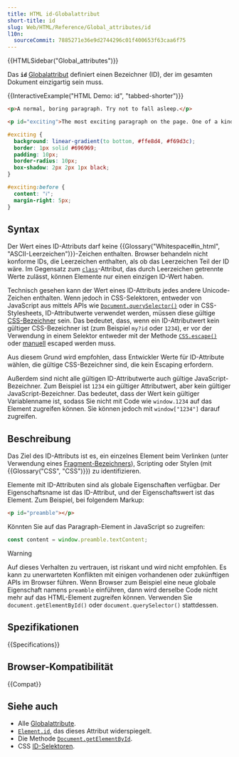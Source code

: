 ```yaml
---
title: HTML id-Globalattribut
short-title: id
slug: Web/HTML/Reference/Global_attributes/id
l10n:
  sourceCommit: 7885271e36e9d2744296c01f400653f63caa6f75
---
```


{{HTMLSidebar("Global_attributes")}}

Das **`id`** [Globalattribut](/de/docs/Web/HTML/Reference/Global_attributes) definiert einen Bezeichner (ID), der im gesamten Dokument einzigartig sein muss.

{{InteractiveExample("HTML Demo: id", "tabbed-shorter")}}

```html interactive-example
<p>A normal, boring paragraph. Try not to fall asleep.</p>

<p id="exciting">The most exciting paragraph on the page. One of a kind!</p>
```

```css interactive-example
#exciting {
  background: linear-gradient(to bottom, #ffe8d4, #f69d3c);
  border: 1px solid #696969;
  padding: 10px;
  border-radius: 10px;
  box-shadow: 2px 2px 1px black;
}

#exciting:before {
  content: "ℹ️";
  margin-right: 5px;
}
```

## Syntax

Der Wert eines ID-Attributs darf keine {{Glossary("Whitespace#in_html", "ASCII-Leerzeichen")}}-Zeichen enthalten. Browser behandeln nicht konforme IDs, die Leerzeichen enthalten, als ob das Leerzeichen Teil der ID wäre. Im Gegensatz zum [`class`](/de/docs/Web/HTML/Reference/Global_attributes/class)-Attribut, das durch Leerzeichen getrennte Werte zulässt, können Elemente nur einen einzigen ID-Wert haben.

Technisch gesehen kann der Wert eines ID-Attributs jedes andere Unicode-Zeichen enthalten. Wenn jedoch in CSS-Selektoren, entweder von JavaScript aus mittels APIs wie [`Document.querySelector()`](/de/docs/Web/API/Document/querySelector) oder in CSS-Stylesheets, ID-Attributwerte verwendet werden, müssen diese gültige [CSS-Bezeichner](/de/docs/Web/CSS/ident) sein. Das bedeutet, dass, wenn ein ID-Attributwert kein gültiger CSS-Bezeichner ist (zum Beispiel `my?id` oder `1234`), er vor der Verwendung in einem Selektor entweder mit der Methode [`CSS.escape()`](/de/docs/Web/API/CSS/escape_static) oder [manuell](/de/docs/Web/CSS/ident#escaping_characters) escaped werden muss.

Aus diesem Grund wird empfohlen, dass Entwickler Werte für ID-Attribute wählen, die gültige CSS-Bezeichner sind, die kein Escaping erfordern.

Außerdem sind nicht alle gültigen ID-Attributwerte auch gültige JavaScript-Bezeichner. Zum Beispiel ist `1234` ein gültiger Attributwert, aber kein gültiger JavaScript-Bezeichner. Das bedeutet, dass der Wert kein gültiger Variablenname ist, sodass Sie nicht mit Code wie `window.1234` auf das Element zugreifen können. Sie können jedoch mit `window["1234"]` darauf zugreifen.

## Beschreibung

Das Ziel des ID-Attributs ist es, ein einzelnes Element beim Verlinken (unter Verwendung eines [Fragment-Bezeichners](/de/docs/Web/URI/Reference/Fragment)), Scripting oder Stylen (mit {{Glossary("CSS", "CSS")}}) zu identifizieren.

Elemente mit ID-Attributen sind als globale Eigenschaften verfügbar. Der Eigenschaftsname ist das ID-Attribut, und der Eigenschaftswert ist das Element. Zum Beispiel, bei folgendem Markup:

```html
<p id="preamble"></p>
```

Könnten Sie auf das Paragraph-Element in JavaScript so zugreifen:

```js
const content = window.preamble.textContent;
```

> [!WARNING]
> Auf dieses Verhalten zu vertrauen, ist riskant und wird nicht empfohlen. Es kann zu unerwarteten Konflikten mit einigen vorhandenen oder zukünftigen APIs im Browser führen. Wenn Browser zum Beispiel eine neue globale Eigenschaft namens `preamble` einführen, dann wird derselbe Code nicht mehr auf das HTML-Element zugreifen können. Verwenden Sie `document.getElementById()` oder `document.querySelector()` stattdessen.

## Spezifikationen

{{Specifications}}

## Browser-Kompatibilität

{{Compat}}

## Siehe auch

- Alle [Globalattribute](/de/docs/Web/HTML/Reference/Global_attributes).
- [`Element.id`](/de/docs/Web/API/Element/id), das dieses Attribut widerspiegelt.
- Die Methode [`Document.getElementById`](/de/docs/Web/API/Document/getElementById).
- CSS [ID-Selektoren](/de/docs/Web/CSS/ID_selectors).
